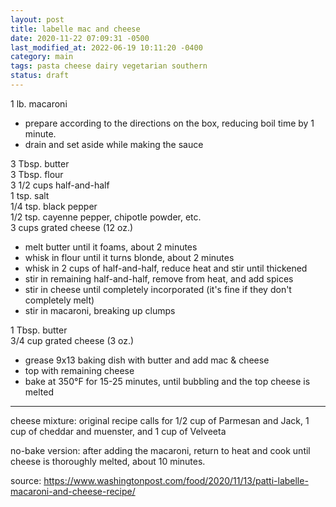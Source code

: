 ```yaml
---
layout: post
title: labelle mac and cheese
date: 2020-11-22 07:09:31 -0500
last_modified_at: 2022-06-19 10:11:20 -0400
category: main
tags: pasta cheese dairy vegetarian southern
status: draft
---
```


1 lb. macaroni
* prepare according to the directions on the box, reducing boil time by 1 minute.
* drain and set aside while making the sauce

3 Tbsp. butter  
3 Tbsp. flour  
3 1/2 cups half-and-half  
1 tsp. salt  
1/4 tsp. black pepper  
1/2 tsp. cayenne pepper, chipotle powder, etc.  
3 cups grated cheese (12 oz.)  
* melt butter until it foams, about 2 minutes
* whisk in flour until it turns blonde, about 2 minutes
* whisk in 2 cups of half-and-half, reduce heat and stir until thickened
* stir in remaining half-and-half, remove from heat, and add spices
* stir in cheese until completely incorporated (it's fine if they don't completely melt)
* stir in macaroni, breaking up clumps

1 Tbsp. butter  
3/4 cup grated cheese (3 oz.)  
* grease 9x13 baking dish with butter and add mac & cheese
* top with remaining cheese
* bake at 350°F for 15-25 minutes, until bubbling and the top cheese is melted

---

cheese mixture: original recipe calls for 1/2 cup of Parmesan and Jack, 1 cup of cheddar and muenster, and 1 cup of Velveeta

no-bake version: after adding the macaroni, return to heat and cook until cheese is thoroughly melted, about 10 minutes.

source: <https://www.washingtonpost.com/food/2020/11/13/patti-labelle-macaroni-and-cheese-recipe/>
